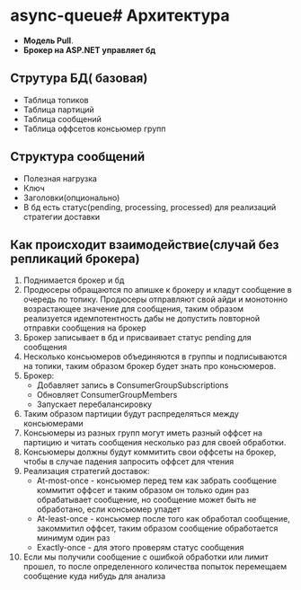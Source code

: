 # async-queue# Архитектура

* __Модель Pull__.
* __Брокер на ASP.NET управляет бд__


## Струтура БД( базовая)
* Таблица топиков
* Таблица партиций
* Таблица сообщений
* Таблица оффсетов консьюмер групп

## Структура сообщений
* Полезная нагрузка
* Ключ
* Заголовки(опционально)
* В бд есть статус(pending, processing, processed) для реализаций стратегии доставки

## Как происходит взаимодействие(случай без репликаций брокера)
1. Поднимается брокер и бд
2. Продюсеры обращаются по апишке к брокеру и кладут сообщение в очередь по топику. Продюсеры отправляют свой айди и монотонно возрастающее значение для сообщения, таким образом реализуется идемпотентность дабы не допустить повторной отправки сообщения на брокер
2. Брокер записывает в бд и присваивает статус pending для сообщения
3. Несколько консьюмеров объединяются в группы и подписываются на топики, таким образом брокер будет знать про коньсюмеров.
4. Брокер:
    * Добавляет запись в ConsumerGroupSubscriptions
    * Обновляет ConsumerGroupMembers
    * Запускает перебалансировку
5. Таким образом партиции будут распределяться между консьюмерами
6. Консьюмеры из разных групп могут иметь разный оффсет на партицию и читать сообщения несколько раз для своей обработки.
7. Консьюмеры должны будут коммитить свои оффсеты на брокер, чтобы в случае падения запросить оффсет для чтения
8. Реализация стратегий доставок:
    * At-most-once - консьюмер перед тем как забрать сообщение коммитит оффсет и таким образом он только один раз обрабатывает сообщение, но сообщение может быть не обработано, если консьюмер упадет
    * At-least-once - консьюмер после того как обработал сообщение, закоммитил оффсет, таким образом сообщение обработается минимум один раз
    * Exactly-once - для этого проверям статус сообщения
9. Если мы получили сообщение с ошибкой обработки или лимит прошел, то после определенного количества попыток перемещаем сообщение куда нибудь для анализа


